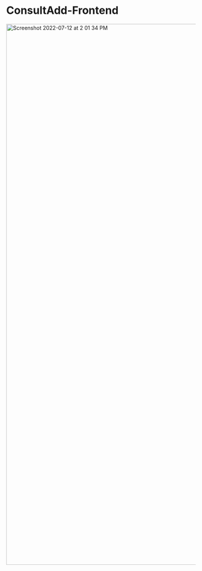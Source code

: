 # ConsultAdd-Frontend
<img width="1440" alt="Screenshot 2022-07-12 at 2 01 34 PM" src="https://user-images.githubusercontent.com/78731002/178447571-3c7c9e26-a303-4273-86b2-136195060846.png">
